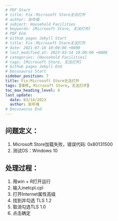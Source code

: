 ```yaml
---
# PDF Start
# title: Fix：Microsoft Store无法打开
# author: 张年强
# subject: Household Facilities
# keywords: [Microsoft Store, 无法打开]
# PDF End
# Github pages Jekyll Start
# title: Fix：Microsoft Store无法打开
# date: 2021-07-18 10:00:00 +0800
# last_modified_at: 2023-03-14 10:00:00 +0800
# categories: [Household Facilities]
# tags: [Microsoft Store, 无法打开]
# Github pages Jekyll End
# Docusaurus Start
sidebar_position: 7
title: Fix:Microsoft Store无法打开
tags: [维修, Microsoft Store, 无法打开]
toc_max_heading_level: 4
last_update:
  date: 03/14/2023
  author: 张年强
# Docusaurus End
---
```


## 问题定义：

1. Microsoft Store加载失败，错误代码: 0x80131500
2. 测试OS：Windows 10

## 处理过程：

1. 用win + R打开运行
2. 输入inetcpl.cpl
3. 打开Internet属性高级
4. 找到并勾选 TLS 1.2
5. 取消勾选TLS 1.0
6. 点击确定
